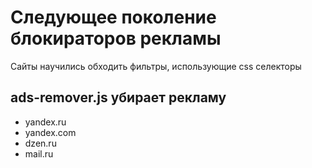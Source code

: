 # Следующее поколение блокираторов рекламы
Сайты научились обходить фильтры, использующие css селекторы

## ads-remover.js убирает рекламу
* yandex.ru
* yandex.com
* dzen.ru
* mail.ru


